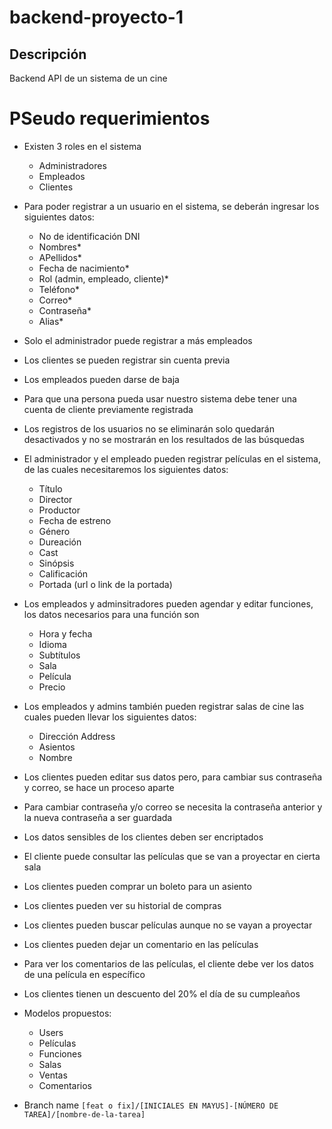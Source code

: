 # backend-proyecto-1

## Descripción

Backend API de un sistema de un cine

# PSeudo requerimientos

- Existen 3 roles en el sistema

  - Administradores
  - Empleados
  - Clientes

- Para poder registrar a un usuario en el sistema, se deberán ingresar los siguientes datos:

  - No de identificación DNI
  - Nombres*
  - APellidos*
  - Fecha de nacimiento*
  - Rol (admin, empleado, cliente)*
  - Teléfono*
  - Correo*
  - Contraseña*
  - Alias*

- Solo el administrador puede registrar a más empleados
- Los clientes se pueden registrar sin cuenta previa
- Los empleados pueden darse de baja
- Para que una persona pueda usar nuestro sistema debe tener una cuenta de cliente previamente registrada
- Los registros de los usuarios no se eliminarán solo quedarán desactivados y no se mostrarán en los resultados de las búsquedas
- El administrador y el empleado pueden registrar películas en el sistema, de las cuales necesitaremos los siguientes datos:

  - Título
  - Director
  - Productor
  - Fecha de estreno
  - Género
  - Dureación
  - Cast
  - Sinópsis
  - Calificación
  - Portada (url o link de la portada)

- Los empleados y adminsitradores pueden agendar y editar funciones, los datos necesarios para una función son

  - Hora y fecha
  - Idioma
  - Subtítulos
  - Sala
  - Película
  - Precio

- Los empleados y admins también pueden registrar salas de cine las cuales pueden llevar los siguientes datos:

  - Dirección Address
  - Asientos
  - Nombre

- Los clientes pueden editar sus datos pero, para cambiar sus contraseña y correo, se hace un proceso aparte
- Para cambiar contraseña y/o correo se necesita la contraseña anterior y la nueva contraseña a ser guardada

- Los datos sensibles de los clientes deben ser encriptados
- El cliente puede consultar las películas que se van a proyectar en cierta sala
- Los clientes pueden comprar un boleto para un asiento
- Los clientes pueden ver su historial de compras
- Los clientes pueden buscar películas aunque no se vayan a proyectar
- Los clientes pueden dejar un comentario en las películas
- Para ver los comentarios de las películas, el cliente debe ver los datos de una película en específico
- Los clientes tienen un descuento del 20% el día de su cumpleaños

- Modelos propuestos:

  - Users
  - Películas
  - Funciones
  - Salas
  - Ventas
  - Comentarios

- Branch name
  `[feat o fix]/[INICIALES EN MAYUS]-[NÚMERO DE TAREA]/[nombre-de-la-tarea]`
